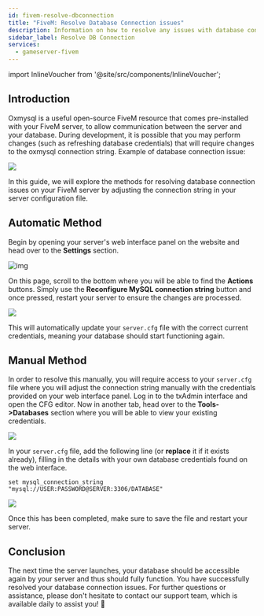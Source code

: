 ```yaml
---
id: fivem-resolve-dbconnection
title: "FiveM: Resolve Database Connection issues"
description: Information on how to resolve any issues with database connection on a FiveM from ZAP-Hosting - ZAP-Hosting.com documentation
sidebar_label: Resolve DB Connection
services:
  - gameserver-fivem
---
```


import InlineVoucher from '@site/src/components/InlineVoucher';

## Introduction

Oxmysql is a useful open-source FiveM resource that comes pre-installed with your FiveM server, to allow communication between the server and your database. During development, it is possible that you may perform changes (such as refreshing database credentials) that will require changes to the oxmysql connection string. Example of database connection issue:

![](https://screensaver01.zap-hosting.com/index.php/s/G5zACEEErfP4EHG/preview)

In this guide, we will explore the methods for resolving database connection issues on your FiveM server by adjusting the connection string in your server configuration file.

<InlineVoucher />



## Automatic Method

Begin by opening your server's web interface panel on the website and head over to the **Settings** section.

![img](https://screensaver01.zap-hosting.com/index.php/s/nizHMSk7oXCsJS4/download)

On this page, scroll to the bottom where you will be able to find the **Actions** buttons. Simply use the **Reconfigure MySQL connection string** button and once pressed, restart your server to ensure the changes are processed.

![](https://screensaver01.zap-hosting.com/index.php/s/eZoSBJcbCr7422K/preview)

This will automatically update your `server.cfg` file with the correct current credentials, meaning your database should start functioning again.

## Manual Method

In order to resolve this manually, you will require access to your `server.cfg` file where you will adjust the connection string manually with the credentials provided on your web interface panel. Log in to the txAdmin interface and open the CFG editor. Now in another tab, head over to the **Tools->Databases** section where you will be able to view your existing credentials.

![](https://screensaver01.zap-hosting.com/index.php/s/7JJgtatLzZRXCDM/preview)

In your `server.cfg` file, add the following line (or **replace** it if it exists already), filling in the details with your own database credentials found on the web interface.

```
set mysql_connection_string "mysql://USER:PASSWORD@SERVER:3306/DATABASE"
```

![](https://screensaver01.zap-hosting.com/index.php/s/sf9sMJoZyJttHBE/preview)

Once this has been completed, make sure to save the file and restart your server.



## Conclusion

The next time the server launches, your database should be accessible again by your server and thus should fully function. You have successfully resolved your database connection issues. For further questions or assistance, please don't hesitate to contact our support team, which is available daily to assist you! 🙂